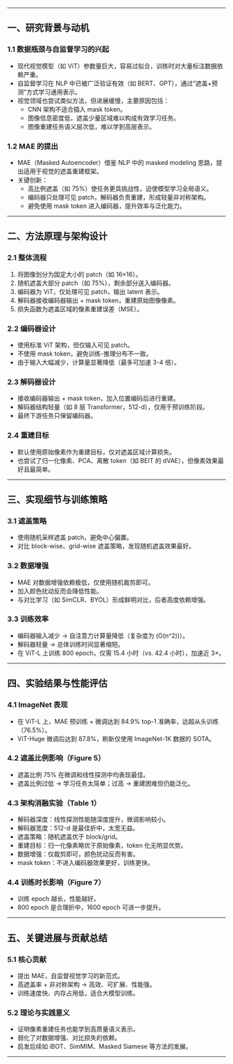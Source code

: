 
---

## 一、研究背景与动机

### 1.1 数据瓶颈与自监督学习的兴起
- 现代视觉模型（如 ViT）参数量巨大，容易过拟合，训练时对大量标注数据依赖严重。
- 自监督学习在 NLP 中已被广泛验证有效（如 BERT、GPT），通过“遮盖+预测”方式学习通用表示。
- 视觉领域也尝试类似方法，但进展缓慢，主要原因包括：
  - CNN 架构不适合插入 mask token。
  - 图像信息密度低，遮盖少量区域难以构成有效学习任务。
  - 图像重建任务语义层次低，难以学到高层表示。

### 1.2 MAE 的提出
- MAE（Masked Autoencoder）借鉴 NLP 中的 masked modeling 思路，提出适用于视觉的遮盖重建框架。
- 关键创新：
  - 高比例遮盖（如 75%）使任务更具挑战性，迫使模型学习全局语义。
  - 编码器只处理可见 patch，解码器负责重建，形成轻量非对称架构。
  - 避免使用 mask token 进入编码器，提升效率与泛化能力。

---

## 二、方法原理与架构设计

### 2.1 整体流程
1. 将图像划分为固定大小的 patch（如 16×16）。
2. 随机遮盖大部分 patch（如 75%），剩余部分送入编码器。
3. 编码器为 ViT，仅处理可见 patch，输出 latent 表示。
4. 解码器接收编码器输出 + mask token，重建原始图像像素。
5. 损失函数为遮盖区域的像素重建误差（MSE）。

### 2.2 编码器设计
- 使用标准 ViT 架构，但仅输入可见 patch。
- 不使用 mask token，避免训练-推理分布不一致。
- 由于输入大幅减少，计算量显著降低（最多可加速 3-4 倍）。

### 2.3 解码器设计
- 接收编码器输出 + mask token，加入位置编码后进行重建。
- 解码器结构轻量（如 8 层 Transformer，512-d），仅用于预训练阶段。
- 最终下游任务只保留编码器。

### 2.4 重建目标
- 默认使用原始像素作为重建目标，仅对遮盖区域计算损失。
- 也尝试了归一化像素、PCA、离散 token（如 BEIT 的 dVAE），但像素效果最好且最简单。

---

## 三、实现细节与训练策略

### 3.1 遮盖策略
- 使用随机采样遮盖 patch，避免中心偏置。
- 对比 block-wise、grid-wise 遮盖策略，发现随机遮盖效果最好。

### 3.2 数据增强
- MAE 对数据增强依赖极低，仅使用随机裁剪即可。
- 加入颜色扰动反而会降低性能。
- 与对比学习（如 SimCLR、BYOL）形成鲜明对比，后者高度依赖增强。

### 3.3 训练效率
- 编码器输入减少 → 自注意力计算量降低（复杂度为 \(O(n^2)\)）。
- 解码器轻量 → 总体训练时间显著缩短。
- 在 ViT-L 上训练 800 epoch，仅需 15.4 小时（vs. 42.4 小时），加速近 3×。

---

## 四、实验结果与性能评估

### 4.1 ImageNet 表现
- 在 ViT-L 上，MAE 预训练 + 微调达到 84.9% top-1 准确率，远超从头训练（76.5%）。
- ViT-Huge 微调后达到 87.8%，刷新仅使用 ImageNet-1K 数据的 SOTA。

### 4.2 遮盖比例影响（Figure 5）
- 遮盖比例 75% 在微调和线性探测中均表现最佳。
- 遮盖比例过低 → 学习任务太简单；过高 → 重建困难但仍能泛化。

### 4.3 架构消融实验（Table 1）
- 解码器深度：线性探测性能随深度提升，微调影响较小。
- 解码器宽度：512-d 是最佳折中，太宽无益。
- 遮盖策略：随机遮盖优于 block/grid。
- 重建目标：归一化像素略优于原始像素，token 化无明显优势。
- 数据增强：仅裁剪即可，颜色扰动反而有害。
- mask token：不进入编码器效果更好，训练更快。

### 4.4 训练时长影响（Figure 7）
- 训练 epoch 越长，性能越好。
- 800 epoch 是合理折中，1600 epoch 可进一步提升。

---

## 五、关键进展与贡献总结

### 5.1 核心贡献
- 提出 MAE，自监督视觉学习的新范式。
- 高遮盖率 + 非对称架构 → 高效、可扩展、性能强。
- 训练速度快、内存占用低，适合大模型训练。

### 5.2 理论与实践意义
- 证明像素重建任务也能学到高质量语义表示。
- 弱化了对数据增强、对比损失的依赖。
- 启发后续如 iBOT、SimMIM、Masked Siamese 等方法的发展。

---
